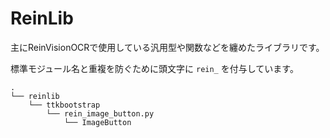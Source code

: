# ReinLib

主にReinVisionOCRで使用している汎用型や関数などを纏めたライブラリです。

標準モジュール名と重複を防ぐために頭文字に `rein_` を付与しています。

```
.
└── reinlib
    └── ttkbootstrap
        └── rein_image_button.py
            └── ImageButton
```
